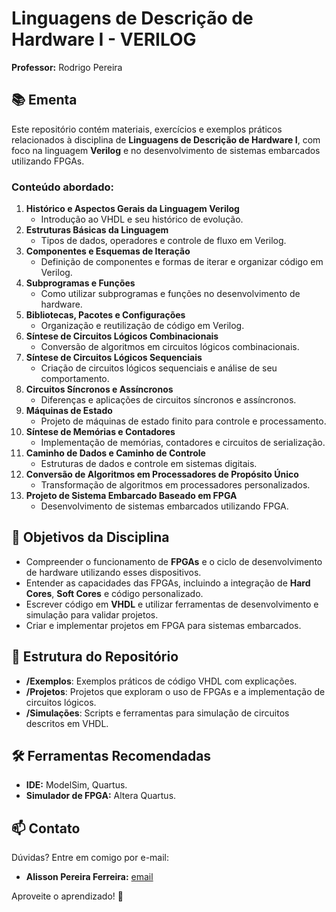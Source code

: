# Linguagens de Descrição de Hardware I - VERILOG
**Professor:** Rodrigo Pereira  

## 📚 Ementa  
Este repositório contém materiais, exercícios e exemplos práticos relacionados à disciplina de **Linguagens de Descrição de Hardware I**, com foco na linguagem **Verilog** e no desenvolvimento de sistemas embarcados utilizando FPGAs.  

### Conteúdo abordado:  
1. **Histórico e Aspectos Gerais da Linguagem Verilog**  
   - Introdução ao VHDL e seu histórico de evolução.  
2. **Estruturas Básicas da Linguagem**  
   - Tipos de dados, operadores e controle de fluxo em Verilog.  
3. **Componentes e Esquemas de Iteração**  
   - Definição de componentes e formas de iterar e organizar código em Verilog.  
4. **Subprogramas e Funções**  
   - Como utilizar subprogramas e funções no desenvolvimento de hardware.  
5. **Bibliotecas, Pacotes e Configurações**  
   - Organização e reutilização de código em Verilog.  
6. **Síntese de Circuitos Lógicos Combinacionais**  
   - Conversão de algoritmos em circuitos lógicos combinacionais.  
7. **Síntese de Circuitos Lógicos Sequenciais**  
   - Criação de circuitos lógicos sequenciais e análise de seu comportamento.  
8. **Circuitos Síncronos e Assíncronos**  
   - Diferenças e aplicações de circuitos síncronos e assíncronos.  
9. **Máquinas de Estado**  
   - Projeto de máquinas de estado finito para controle e processamento.  
10. **Síntese de Memórias e Contadores**  
    - Implementação de memórias, contadores e circuitos de serialização.  
11. **Caminho de Dados e Caminho de Controle**  
    - Estruturas de dados e controle em sistemas digitais.  
12. **Conversão de Algoritmos em Processadores de Propósito Único**  
    - Transformação de algoritmos em processadores personalizados.  
13. **Projeto de Sistema Embarcado Baseado em FPGA**  
    - Desenvolvimento de sistemas embarcados utilizando FPGA.  

## 🎯 Objetivos da Disciplina  
- Compreender o funcionamento de **FPGAs** e o ciclo de desenvolvimento de hardware utilizando esses dispositivos.  
- Entender as capacidades das FPGAs, incluindo a integração de **Hard Cores**, **Soft Cores** e código personalizado.  
- Escrever código em **VHDL** e utilizar ferramentas de desenvolvimento e simulação para validar projetos.  
- Criar e implementar projetos em FPGA para sistemas embarcados.  

## 📂 Estrutura do Repositório  
- **/Exemplos**: Exemplos práticos de código VHDL com explicações.  
- **/Projetos**: Projetos que exploram o uso de FPGAs e a implementação de circuitos lógicos.  
- **/Simulações**: Scripts e ferramentas para simulação de circuitos descritos em VHDL.  

## 🛠️ Ferramentas Recomendadas  
- **IDE:** ModelSim, Quartus.  
- **Simulador de FPGA:** Altera Quartus.  

## 📫 Contato  
Dúvidas? Entre em comigo por e-mail:  
- **Alisson Pereira Ferreira:** [email](mailto:alissonpef@gmail.com)

Aproveite o aprendizado! 🚀
